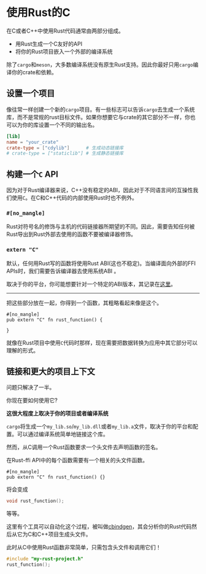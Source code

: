 # 使用Rust的C

在C或者C++中使用Rust代码通常由两部分组成。

- 用Rust生成一个C友好的API
- 将你的Rust项目嵌入一个外部的编译系统

除了`cargo`和`meson`，大多数编译系统没有原生Rust支持。因此你最好只用`cargo`编译你的crate和依赖。

## 设置一个项目

像往常一样创建一个新的`cargo`项目。有一些标志可以告诉`cargo`去生成一个系统库，而不是常规的rust目标文件。如果你想要它与crate的其它部分不一样，你也可以为你的库设置一个不同的输出名。

```toml
[lib]
name = "your_crate"
crate-type = ["cdylib"]      # 生成动态链接库
# crate-type = ["staticlib"] # 生成静态链接库
```

## 构建一个`C` API

因为对于Rust编译器来说，C++没有稳定的ABI，因此对于不同语言间的互操性我们使用`C`。在C和C++代码的内部使用Rust时也不例外。

### `#[no_mangle]`

Rust对符号名的修饰与主机的代码链接器所期望的不同。因此，需要告知任何被Rust导出到Rust外部去使用的函数不要被编译器修饰。

### `extern "C"`

默认，任何用Rust写的函数将使用Rust ABI(这也不稳定)。当编译面向外部的FFI APIs时，我们需要告诉编译器去使用系统ABI 。 

取决于你的平台，你可能想要针对一个特定的ABI版本，其记录在[这里](https://doc.rust-lang.org/reference/items/external-blocks.html)。

---

把这些部分放在一起，你得到一个函数，其粗略看起来像是这个。

```rust,ignore
#[no_mangle]
pub extern "C" fn rust_function() {

}
```

就像在Rust项目中使用`C`代码时那样，现在需要把数据转换为应用中其它部分可以理解的形式。

## 链接和更大的项目上下文

问题只解决了一半。

你现在要如何使用它?

**这很大程度上取决于你的项目或者编译系统**

`cargo`将生成一个`my_lib.so`/`my_lib.dll`或者`my_lib.a`文件，取决于你的平台和配置。可以通过编译系统简单地链接这个库。

然而，从C调用一个Rust函数要求一个头文件去声明函数的签名。

在Rust-ffi API中的每个函数需要有一个相关的头文件函数。

```rust,ignore
#[no_mangle]
pub extern "C" fn rust_function() {}
```

将会变成

```C
void rust_function();
```

等等。

这里有个工具可以自动化这个过程，被叫做[cbindgen]，其会分析你的Rust代码然后从它为C和C++项目生成头文件。

[cbindgen]: https://github.com/eqrion/cbindgen

此时从C中使用Rust函数非常简单，只需包含头文件和调用它们！

```C
#include "my-rust-project.h"
rust_function();
```
